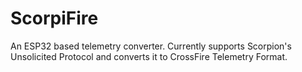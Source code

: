 # ScorpiFire
An ESP32 based telemetry converter. Currently supports Scorpion's Unsolicited Protocol and converts it to CrossFire Telemetry Format.
